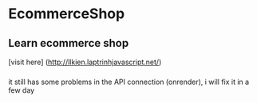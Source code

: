 # EcommerceShop
## Learn ecommerce shop 
[visit here] (http://llkien.laptrinhjavascript.net/)

###
it still has some problems in the API connection (onrender), i will fix it in a few day 

